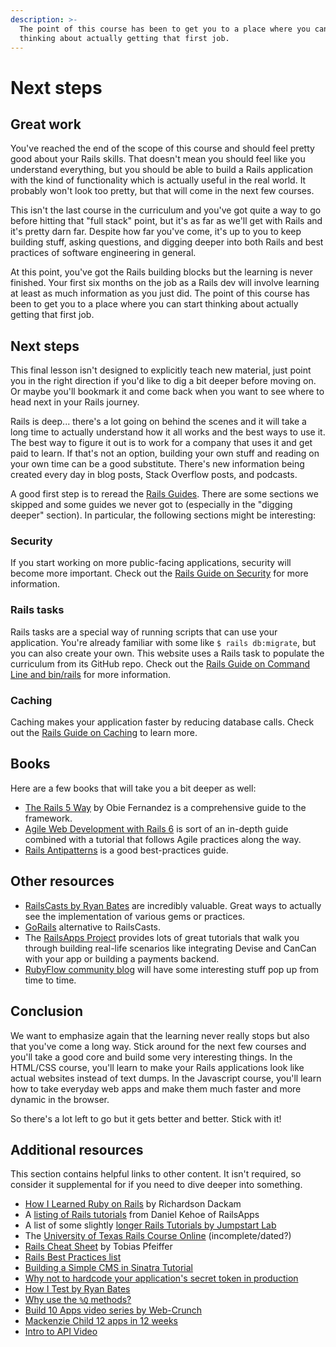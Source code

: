 ```yaml
---
description: >-
  The point of this course has been to get you to a place where you can start
  thinking about actually getting that first job.
---
```


# Next steps

## Great work

You've reached the end of the scope of this course and should feel pretty good about your Rails skills. That doesn't mean you should feel like you understand everything, but you should be able to build a Rails application with the kind of functionality which is actually useful in the real world. It probably won't look too pretty, but that will come in the next few courses.

This isn't the last course in the curriculum and you've got quite a way to go before hitting that "full stack" point, but it's as far as we'll get with Rails and it's pretty darn far. Despite how far you've come, it's up to you to keep building stuff, asking questions, and digging deeper into both Rails and best practices of software engineering in general.

At this point, you've got the Rails building blocks but the learning is never finished. Your first six months on the job as a Rails dev will involve learning at least as much information as you just did. The point of this course has been to get you to a place where you can start thinking about actually getting that first job.

## Next steps

This final lesson isn't designed to explicitly teach new material, just point you in the right direction if you'd like to dig a bit deeper before moving on. Or maybe you'll bookmark it and come back when you want to see where to head next in your Rails journey.

Rails is deep... there's a lot going on behind the scenes and it will take a long time to actually understand how it all works and the best ways to use it. The best way to figure it out is to work for a company that uses it and get paid to learn. If that's not an option, building your own stuff and reading on your own time can be a good substitute. There's new information being created every day in blog posts, Stack Overflow posts, and podcasts.

A good first step is to reread the [Rails Guides](http://guides.rubyonrails.org/index.html). There are some sections we skipped and some guides we never got to \(especially in the "digging deeper" section\). In particular, the following sections might be interesting:

### **Security**

If you start working on more public-facing applications, security will become more important. Check out the [Rails Guide on Security](http://guides.rubyonrails.org/security.html) for more information.

### **Rails tasks**

Rails tasks are a special way of running scripts that can use your application. You're already familiar with some like `$ rails db:migrate`, but you can also create your own. This website uses a Rails task to populate the curriculum from its GitHub repo. Check out the [Rails Guide on Command Line and bin/rails](http://guides.rubyonrails.org/command_line.html) for more information.

### **Caching**

Caching makes your application faster by reducing database calls. Check out the [Rails Guide on Caching](http://guides.rubyonrails.org/caching_with_rails.html) to learn more.

## Books

Here are a few books that will take you a bit deeper as well:

- [The Rails 5 Way](https://leanpub.com/tr5w) by Obie Fernandez is a comprehensive guide to the framework.
- [Agile Web Development with Rails 6](https://pragprog.com/titles/rails6/agile-web-development-with-rails-6/) is sort of an in-depth guide combined with a tutorial that follows Agile practices along the way.
- [Rails Antipatterns](http://www.amazon.com/Rails-AntiPatterns-Refactoring-Addison-Wesley-Professional/dp/0321604814) is a good best-practices guide.

## Other resources

- [RailsCasts by Ryan Bates](http://railscasts.com/) are incredibly valuable. Great ways to actually see the implementation of various gems or practices.
- [GoRails](https://gorails.com/) alternative to RailsCasts.
- The [RailsApps Project](https://tutorials.railsapps.org/) provides lots of great tutorials that walk you through building real-life scenarios like integrating Devise and CanCan with your app or building a payments backend.
- [RubyFlow community blog](http://www.rubyflow.com/) will have some interesting stuff pop up from time to time.

## Conclusion

We want to emphasize again that the learning never really stops but also that you've come a long way. Stick around for the next few courses and you'll take a good core and build some very interesting things. In the HTML/CSS course, you'll learn to make your Rails applications look like actual websites instead of text dumps. In the Javascript course, you'll learn how to take everyday web apps and make them much faster and more dynamic in the browser.

So there's a lot left to go but it gets better and better. Stick with it!

## Additional resources

This section contains helpful links to other content. It isn't required, so consider it supplemental for if you need to dive deeper into something.

- [How I Learned Ruby on Rails](https://medium.com/how-i-learned-ruby-rails/e08c94e2a51e) by Richardson Dackam
- A [listing of Rails tutorials](https://tutorials.railsapps.org/rails-tutorial) from Daniel Kehoe of RailsApps
- A list of some slightly [longer Rails Tutorials by Jumpstart Lab](http://tutorials.jumpstartlab.com/)
- The [University of Texas Rails Course Online](http://schneems.com/ut-rails) \(incomplete/dated?\)
- [Rails Cheat Sheet](http://pragtob.github.io/rails-beginner-cheatsheet/index.html) by Tobias Pfeiffer
- [Rails Best Practices list](http://rails-bestpractices.com/)
- [Building a Simple CMS in Sinatra Tutorial](http://www.sitepoint.com/a-simple-content-management-system-in-sinatra/)
- [Why not to hardcode your application's secret token in production](http://daniel.fone.net.nz/blog/2013/05/20/a-better-way-to-manage-the-rails-secret-token/)
- [How I Test by Ryan Bates](http://railscasts.com/episodes/275-how-i-test)
- [Why use the `%Q` methods?](http://stackoverflow.com/questions/10144543/what-is-the-use-case-for-rubys-q-q-quoting-methods)
- [Build 10 Apps video series by Web-Crunch](https://www.youtube.com/watch?v=4ABesTeDKmQ&list=PL01nNIgQ4uxNkDZNMON-TrzDVNIk3cOz4)
- [Mackenzie Child 12 apps in 12 weeks](https://medium.com/ruby-on-rails/how-i-finally-learned-rails-95e9b832675b#.mw99m5wat)
- [Intro to API Video](https://www.youtube.com/watch?v=oBW_VNg4qD0)
